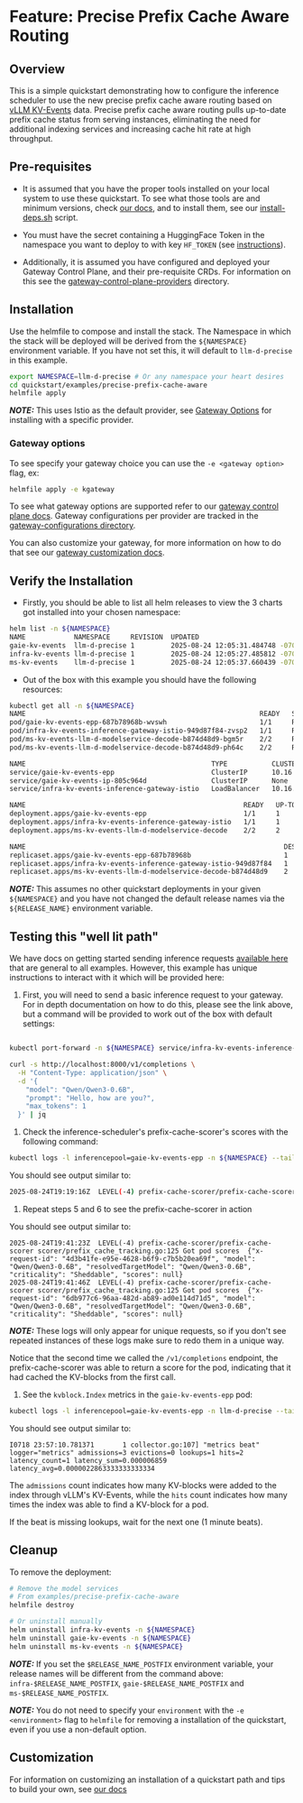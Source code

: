# Feature: Precise Prefix Cache Aware Routing

## Overview

This is a simple quickstart demonstrating how to configure the inference scheduler to use the new precise prefix cache aware routing based on [vLLM KV-Events](https://github.com/vllm-project/vllm/issues/16669) data. Precise prefix cache aware routing pulls up-to-date prefix cache status from serving instances, eliminating the need for additional indexing services and increasing cache hit rate at high throughput.

## Pre-requisites

- It is assumed that you have the proper tools installed on your local system to use these quickstart. To see what those tools are and minimum versions, check [our docs](../../dependencies/README.md#required-tools), and to install them, see our [install-deps.sh](../../dependencies/install-deps.sh) script.

- You must have the secret containing a HuggingFace Token in the namespace you want to deploy to with key `HF_TOKEN` (see [instructions](../../dependencies/README.md#huggingface-token)).

- Additionally, it is assumed you have configured and deployed your Gateway Control Plane, and their pre-requisite CRDs. For information on this see the [gateway-control-plane-providers](../../gateway-control-plane-providers/) directory.

## Installation

Use the helmfile to compose and install the stack. The Namespace in which the stack will be deployed will be derived from the `${NAMESPACE}` environment variable. If you have not set this, it will default to `llm-d-precise` in this example.

```bash
export NAMESPACE=llm-d-precise # Or any namespace your heart desires
cd quickstart/examples/precise-prefix-cache-aware
helmfile apply
```

**_NOTE:_** This uses Istio as the default provider, see [Gateway Options](./README.md#gateway-options) for installing with a specific provider.

### Gateway options

To see specify your gateway choice you can use the `-e <gateway option>` flag, ex:

```bash
helmfile apply -e kgateway
```

To see what gateway options are supported refer to our [gateway control plane docs](../../gateway-control-plane-providers/README.md#supported-providers). Gateway configurations per provider are tracked in the [gateway-configurations directory](../common/gateway-configurations/).

You can also customize your gateway, for more information on how to do that see our [gateway customization docs](../../docs/customizing-your-gateway.md).

## Verify the Installation

- Firstly, you should be able to list all helm releases to view the 3 charts got installed into your chosen namespace:

```bash
helm list -n ${NAMESPACE}
NAME            NAMESPACE     REVISION  UPDATED                               STATUS    CHART                     APP VERSION
gaie-kv-events  llm-d-precise 1         2025-08-24 12:05:31.484748 -0700 PDT  deployed  inferencepool-v0.5.1      v0.5.1
infra-kv-events llm-d-precise 1         2025-08-24 12:05:27.485812 -0700 PDT  deployed  llm-d-infra-v1.3.0        v0.3.0
ms-kv-events    llm-d-precise 1         2025-08-24 12:05:37.660439 -0700 PDT  deployed  llm-d-modelservice-v0.2.7 v0.2.0
```

- Out of the box with this example you should have the following resources:

```bash
kubectl get all -n ${NAMESPACE}
NAME                                                          READY   STATUS    RESTARTS   AGE
pod/gaie-kv-events-epp-687b78968b-wvswh                       1/1     Running   0          80s
pod/infra-kv-events-inference-gateway-istio-949d87f84-zvsp2   1/1     Running   0          85s
pod/ms-kv-events-llm-d-modelservice-decode-b874d48d9-bgm5r    2/2     Running   0          75s
pod/ms-kv-events-llm-d-modelservice-decode-b874d48d9-ph64c    2/2     Running   0          75s

NAME                                              TYPE           CLUSTER-IP   EXTERNAL-IP   PORT(S)                        AGE
service/gaie-kv-events-epp                        ClusterIP      10.16.2.44   <none>        9002/TCP,9090/TCP,5557/TCP     81s
service/gaie-kv-events-ip-805c964d                ClusterIP      None         <none>        54321/TCP                      75s
service/infra-kv-events-inference-gateway-istio   LoadBalancer   10.16.1.30   10.16.4.2     15021:32033/TCP,80:39332/TCP   86s

NAME                                                      READY   UP-TO-DATE   AVAILABLE   AGE
deployment.apps/gaie-kv-events-epp                        1/1     1            1           81s
deployment.apps/infra-kv-events-inference-gateway-istio   1/1     1            1           86s
deployment.apps/ms-kv-events-llm-d-modelservice-decode    2/2     2            2           76s

NAME                                                                DESIRED   CURRENT   READY   AGE
replicaset.apps/gaie-kv-events-epp-687b78968b                       1         1         1       81s
replicaset.apps/infra-kv-events-inference-gateway-istio-949d87f84   1         1         1       86s
replicaset.apps/ms-kv-events-llm-d-modelservice-decode-b874d48d9    2         2         2       76s
```

**_NOTE:_** This assumes no other quickstart deployments in your given `${NAMESPACE}` and you have not changed the default release names via the `${RELEASE_NAME}` environment variable.

## Testing this "well lit path"

We have docs on getting started sending inference requests [available here](../../docs/getting-started-inferencing.md) that are general to all examples. However, this example has unique instructions to interact with it which will be provided here:

1. First, you will need to send a basic inference request to your gateway. For in depth documentation on how to do this, please see the link above, but a command will be provided to work out of the box with default settings:

```bash

kubectl port-forward -n ${NAMESPACE} service/infra-kv-events-inference-gateway-istio 8000:80

curl -s http://localhost:8000/v1/completions \
  -H "Content-Type: application/json" \
  -d '{
    "model": "Qwen/Qwen3-0.6B",
    "prompt": "Hello, how are you?",
    "max_tokens": 1
  }' | jq
```

1. Check the inference-scheduler's prefix-cache-scorer's scores with the following command:

```bash
kubectl logs -l inferencepool=gaie-kv-events-epp -n ${NAMESPACE} --tail 100 | grep "Got pod scores"
```

You should see output similar to:

```bash
2025-08-24T19:19:16Z  LEVEL(-4) prefix-cache-scorer/prefix-cache-scorer scorer/prefix_cache_tracking.go:125 Got pod scores  {"x-request-id": "28b10175-d1f3-45c4-b970-a13dfc6811e3", "model": "Qwen/Qwen3-0.6B", "resolvedTargetModel": "Qwen/Qwen3-0.6B", "criticality": "Sheddable", "scores": null}
```

1. Repeat steps 5 and 6 to see the prefix-cache-scorer in action

You should see output similar to:

```log
2025-08-24T19:41:23Z  LEVEL(-4) prefix-cache-scorer/prefix-cache-scorer scorer/prefix_cache_tracking.go:125 Got pod scores  {"x-request-id": "4d3b41fe-e95e-4628-b6f9-c7b5b20ea69f", "model": "Qwen/Qwen3-0.6B", "resolvedTargetModel": "Qwen/Qwen3-0.6B", "criticality": "Sheddable", "scores": null}
2025-08-24T19:41:46Z  LEVEL(-4) prefix-cache-scorer/prefix-cache-scorer scorer/prefix_cache_tracking.go:125 Got pod scores  {"x-request-id": "6db977c6-96aa-482d-ab89-ad0e114d71d5", "model": "Qwen/Qwen3-0.6B", "resolvedTargetModel": "Qwen/Qwen3-0.6B", "criticality": "Sheddable", "scores": null}
```

**_NOTE:_** These logs will only appear for unique requests, so if you don't see repeated instances of these logs make sure to redo them in a unique way.

Notice that the second time we called the `/v1/completions` endpoint, the prefix-cache-scorer was able to return a score for the pod,
indicating that it had cached the KV-blocks from the first call.

1. See the `kvblock.Index` metrics in the `gaie-kv-events-epp` pod:

```bash
kubectl logs -l inferencepool=gaie-kv-events-epp -n llm-d-precise --tail 100 | grep "metrics beat"
```

You should see output similar to:

```log
I0718 23:57:10.781371       1 collector.go:107] "metrics beat" logger="metrics" admissions=3 evictions=0 lookups=1 hits=2 latency_count=1 latency_sum=0.000006859 latency_avg=0.0000022863333333333334
```

The `admissions` count indicates how many KV-blocks were added to the index through vLLM's KV-Events,
while the `hits` count indicates how many times the index was able to find a KV-block for a pod.

If the beat is missing lookups, wait for the next one (1 minute beats).

## Cleanup

To remove the deployment:

```bash
# Remove the model services
# From examples/precise-prefix-cache-aware
helmfile destroy

# Or uninstall manually
helm uninstall infra-kv-events -n ${NAMESPACE}
helm uninstall gaie-kv-events -n ${NAMESPACE}
helm uninstall ms-kv-events -n ${NAMESPACE}
```

**_NOTE:_** If you set the `$RELEASE_NAME_POSTFIX` environment variable, your release names will be different from the command above: `infra-$RELEASE_NAME_POSTFIX`, `gaie-$RELEASE_NAME_POSTFIX` and `ms-$RELEASE_NAME_POSTFIX`.

**_NOTE:_** You do not need to specify your `environment` with the `-e <environment>` flag to `helmfile` for removing a installation of the quickstart, even if you use a non-default option.

## Customization

For information on customizing an installation of a quickstart path and tips to build your own, see [our docs](../../docs/customizing-a-quickstart-inference-stack.md)

